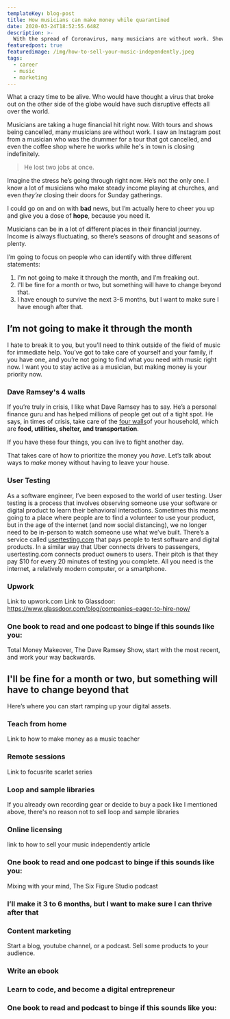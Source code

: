 ```yaml
---
templateKey: blog-post
title: How musicians can make money while quarantined
date: 2020-03-24T18:52:55.648Z
description: >-
  With the spread of Coronavirus, many musicians are without work. Shows and tours have been cancelled, and even churches have stopped gathering for the foreseeable future. I want to give musicians hope and ideas for how they can overcome financial hurdles in these difficult times.
featuredpost: true
featuredimage: /img/how-to-sell-your-music-independently.jpeg
tags:
  - career
  - music
  - marketing
---
```


What a crazy time to be alive. Who would have thought a virus that broke out on the other side of the globe would have such disruptive effects all over the world.

Musicians are taking a huge financial hit right now. With tours and shows being cancelled, many musicians are without work. I saw an Instagram post from a musician who was the drummer for a tour that got cancelled, and even the coffee shop where he works while he's in town is closing indefinitely.

> He lost two jobs at once.

Imagine the stress he’s going through right now. He’s not the only one. I know a lot of musicians who make steady income playing at churches, and even _they’re_ closing their doors for Sunday gatherings.

I could go on and on with **bad** news, but I’m actually here to cheer you up and give you a dose of **hope**, because you need it.

Musicians can be in a lot of different places in their financial journey. Income is always fluctuating, so there’s seasons of drought and seasons of plenty.

I’m going to focus on people who can identify with three different statements:

1. I'm not going to make it through the month, and I’m freaking out.
2. I'll be fine for a month or two, but something will have to change beyond that.
3. I have enough to survive the next 3-6 months, but I want to make sure I have enough after that.

## I’m not going to make it through the month

I hate to break it to you, but you’ll need to think outside of the field of music for immediate help. You’ve got to take care of yourself and your family, if you have one, and you’re not going to find what you need with music right now. I want you to stay active as a musician, but making money is your priority now.

### Dave Ramsey's 4 walls

If you’re truly in crisis, I like what Dave Ramsey has to say. He’s a personal finance guru and has helped millions of people get out of a tight spot. He says, in times of crisis, take care of the <a href="https://www.daveramsey.com/blog/4-things-you-must-budget" target="_blank" rel="noopener noreferrer">four walls</a>of your household, which are **food, utilities, shelter, and transportation**.

If you have these four things, you can live to fight another day.

That takes care of how to prioritize the money you _have_. Let’s talk about ways to _make_ money without having to leave your house.

### User Testing

As a software engineer, I’ve been exposed to the world of user testing. User testing is a process that involves observing someone use your software or digital product to learn their behavioral interactions. Sometimes this means going to a place where people are to find a volunteer to use your product, but in the age of the internet (and now social distancing), we no longer need to be in-person to watch someone use what we’ve built. There’s a service called <a href="https://www.usertesting.com/be-a-user-tester" target="_blank" rel="noopener noreferrer">usertesting.com</a> that pays people to test software and digital products. In a similar way that Uber connects drivers to passengers, usertesting.com connects product owners to users. Their pitch is that they pay \$10 for every 20 minutes of testing you complete. All you need is the internet, a relatively modern computer, or a smartphone.

### Upwork

Link to upwork.com
Link to Glassdoor: https://www.glassdoor.com/blog/companies-eager-to-hire-now/

### One book to read and one podcast to binge if this sounds like you:

Total Money Makeover, The Dave Ramsey Show, start with the most recent, and work your way backwards.

## I'll be fine for a month or two, but something will have to change beyond that

Here’s where you can start ramping up your digital assets.

### Teach from home

Link to how to make money as a music teacher

### Remote sessions

Link to focusrite scarlet series

### Loop and sample libraries

If you already own recording gear or decide to buy a pack like I mentioned above, there's no reason not to sell loop and sample libraries

### Online licensing

link to how to sell your music independently article

### One book to read and one podcast to binge if this sounds like you:

Mixing with your mind, The Six Figure Studio podcast

### I’ll make it 3 to 6 months, but I want to make sure I can thrive after that

### Content marketing

Start a blog, youtube channel, or a podcast. Sell some products to your audience.

### Write an ebook

### Learn to code, and become a digital entrepreneur

### One book to read and podcast to binge if this sounds like you:
